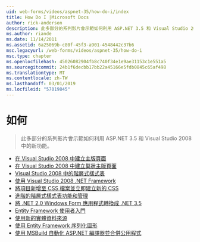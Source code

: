 ```yaml
---
uid: web-forms/videos/aspnet-35/how-do-i/index
title: How Do I |Microsoft Docs
author: rick-anderson
description: 此多部分的系列影片會示範如何利用 ASP.NET 3.5 和 Visual Studio 2008 中的新功能。
ms.author: riande
ms.date: 11/14/2011
ms.assetid: 6a25069b-c80f-45f3-a901-4548442c37b6
msc.legacyurl: /web-forms/videos/aspnet-35/how-do-i
msc.type: chapter
ms.openlocfilehash: 45026082904fb8c740f34e1e9ae31153c1e551a5
ms.sourcegitcommit: 24b1f6decbb17bb22a45166e5fdb0845c65af498
ms.translationtype: MT
ms.contentlocale: zh-TW
ms.lasthandoff: 03/01/2019
ms.locfileid: "57019845"
---
```

<a name="how-do-i"></a>如何
====================
> 此多部分的系列影片會示範如何利用 ASP.NET 3.5 和 Visual Studio 2008 中的新功能。


- [在 Visual Studio 2008 中建立主版頁面](how-do-i-create-a-master-page-in-visual-studio-2008.md)
- [在 Visual Studio 2008 中建立巢狀主版頁面](how-do-i-create-nested-master-page-in-visual-studio-2008.md)
- [Visual Studio 2008 中的階層式樣式表](how-do-i-cascading-style-sheets-in-visual-studio-2008.md)
- [使用 Visual Studio 2008 .NET Framework](how-do-i-working-with-visual-studio-2008-net-framework.md)
- [將項目新增至 CSS 檔案並立即建立新的 CSS](how-do-i-adding-elements-to-a-css-file-and-create-new-css-on-the-fly.md)
- [進階的階層式樣式表功能和管理](how-do-i-advance-cascading-style-sheet-features-and-management.md)
- [將 .NET 2.0 Windows Form 應用程式轉換成 .NET 3.5](how-do-i-converting-a-net-20-windows-forms-application-to-net-35.md)
- [Entity Framework 使用者入門](how-do-i-get-started-with-the-entity-framework.md)
- [使用新的實體資料來源](how-do-i-use-the-new-entity-data-source.md)
- [使用 Entity Framework 序列化圖形](how-do-i-serialize-a-graph-with-the-entity-framework.md)
- [使用 MSBuild 自動化 ASP.NET 編譯器並合併公用程式](how-do-i-use-msbuild-to-automate-the-aspnet-compiler-and-merge-utilities.md)
